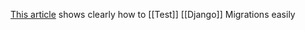 [This article](https://www.caktusgroup.com/blog/2016/02/02/writing-unit-tests-django-migrations/) shows clearly how to [[Test]] [[Django]] Migrations easily